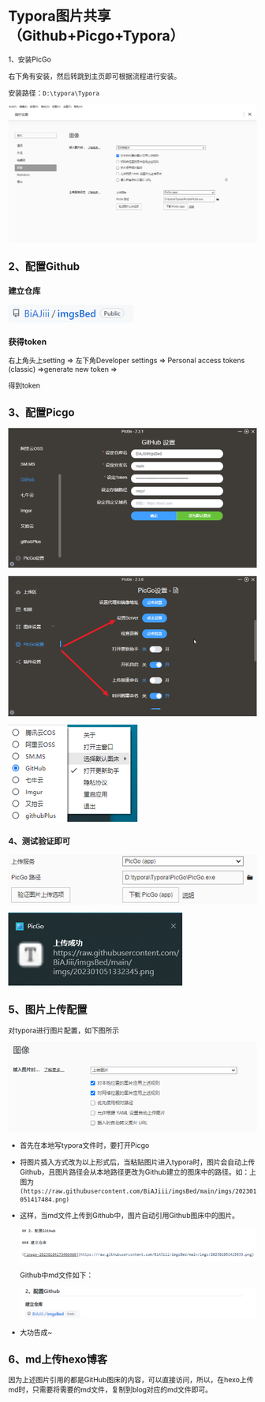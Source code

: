 # Typora图片共享（Github+Picgo+Typora）

1、安装PicGo

右下角有安装，然后转跳到主页即可根据流程进行安装。

安装路径：`D:\typora\Typora`

![image-20230104173203948](https://raw.githubusercontent.com/BiAJiii/imgsBed/main/imgs/202301051415761.png)



## 2、配置Github

### 建立仓库

![image-20230104173406460](https://raw.githubusercontent.com/BiAJiii/imgsBed/main/imgs/202301051415933.png)



### 获得token

右上角头上setting => 左下角Developer settings => Personal access tokens (classic) =>generate new token =>

得到token



## 3、配置Picgo

![image-20230104172612597](https://raw.githubusercontent.com/BiAJiii/imgsBed/main/imgs/202301051415261.png)

![image-20220328081536617](https://raw.githubusercontent.com/BiAJiii/imgsBed/main/imgs/202301051415656.png)

![image-20230105133448055](https://raw.githubusercontent.com/BiAJiii/imgsBed/main/imgs/202301051415008.png)



### 4、测试验证即可

![image-20230104173804757](https://raw.githubusercontent.com/BiAJiii/imgsBed/main/imgs/202301051415582.png)

![image-20230105133305869](https://raw.githubusercontent.com/BiAJiii/imgsBed/main/imgs/202301051415647.png)



## 5、图片上传配置

对typora进行图片配置，如下图所示

![image-20230105141748428](https://raw.githubusercontent.com/BiAJiii/imgsBed/main/imgs/202301051417484.png)

* 首先在本地写typora文件时，要打开Picgo

* 将图片插入方式改为以上形式后，当粘贴图片进入typora时，图片会自动上传Github，且图片路径会从本地路径更改为Github建立的图床中的路径。如：上图为`(https://raw.githubusercontent.com/BiAJiii/imgsBed/main/imgs/202301051417484.png)`

* 这样，当md文件上传到Github中，图片自动引用Github图床中的图片。

  ![image-20230105142120130](https://raw.githubusercontent.com/BiAJiii/imgsBed/main/imgs/202301051421175.png)

  Github中md文件如下：

  ![image-20230105142142496](https://raw.githubusercontent.com/BiAJiii/imgsBed/main/imgs/202301051421539.png)

* 大功告成~

## 6、md上传hexo博客

因为上述图片引用的都是GitHub图床的内容，可以直接访问，所以，在hexo上传md时，只需要将需要的md文件，复制到blog对应的md文件即可。
